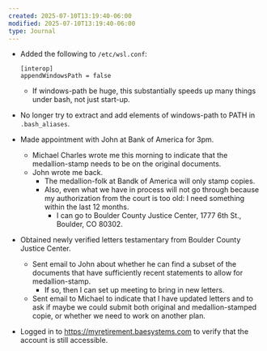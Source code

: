 ```yaml
---
created: 2025-07-10T13:19:40-06:00
modified: 2025-07-10T13:19:40-06:00
type: Journal
---
```


- Added the following to `/etc/wsl.conf`:

  ```
  [interop]
  appendWindowsPath = false
  ```

  - If windows-path be huge, this
    substantially speeds up many things
    under bash, not just start-up.

- No longer try to extract and add elements
  of windows-path to PATH in
  `.bash_aliases`.

- Made appointment with John at Bank of
  America for 3pm.
  - Michael Charles wrote me this morning to
    indicate that the medallion-stamp needs
    to be on the original documents.
  - John wrote me back.
    - The medallion-folk at Bandk of America
      will only stamp copies.
    - Also, even what we have in process
      will not go through because my
      authorization from the court is too
      old: I need something within the last
      12 months.
      - I can go to Boulder County Justice
        Center, 1777 6th St., Boulder,
        CO 80302.

- Obtained newly verified letters
  testamentary from Boulder County Justice
  Center.
  - Sent email to John about whether he can
    find a subset of the documents that have
    sufficiently recent statements to allow
    for medallion-stamp.
    - If so, then I can set up meeting to
      bring in new letters.
  - Sent email to Michael to indicate that I
    have updated letters and to ask if maybe
    we could submit both original and
    medallion-stamped copie, or whether we
    need to work on another plan.

- Logged in to
  https://myretirement.baesystems.com to
  verify that the account is still
  accessible.

<!-- EOF -->
